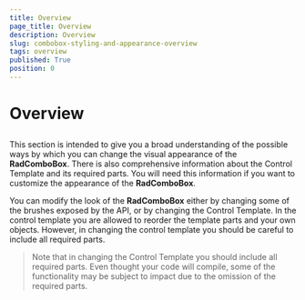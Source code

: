 ```yaml
---
title: Overview
page_title: Overview
description: Overview
slug: combobox-styling-and-appearance-overview
tags: overview
published: True
position: 0
---
```


# Overview



## 

This section is intended to give you a broad understanding of the possible ways by which you can change the visual appearance of the __RadComboBox__. There is also comprehensive information about the Control Template and its required parts. You will need this information if you want to customize the appearance of the __RadComboBox__. 

You can modify the look of the __RadComboBox__ either by changing some of the brushes exposed by the API, or by changing the Control Template. In the control template you are allowed to reorder the template parts and your own objects. However, in changing the control template you should be careful to include all required parts.

>Note that in changing the Control Template you should include all required parts. Even thought your code will compile, some of the functionality may be subject to impact due to the omission of the required parts. 
